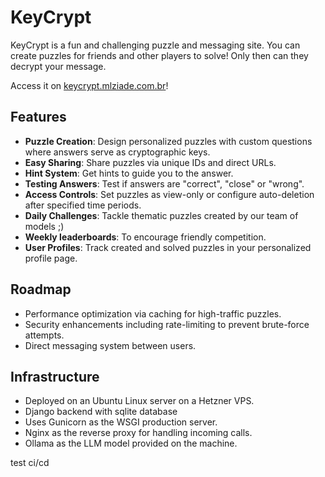 # KeyCrypt

KeyCrypt is a fun and challenging puzzle and messaging site. You can create puzzles for friends and other players to solve! Only then can they decrypt your message.

Access it on [keycrypt.mlziade.com.br](https://keycrypt.mlziade.com.br)!

## Features

*   **Puzzle Creation**: Design personalized puzzles with custom questions where answers serve as cryptographic keys.
*   **Easy Sharing**: Share puzzles via unique IDs and direct URLs.
*   **Hint System**: Get hints to guide you to the answer.
*   **Testing Answers**: Test if answers are "correct", "close" or "wrong".
*   **Access Controls**: Set puzzles as view-only or configure auto-deletion after specified time periods.
*   **Daily Challenges**: Tackle thematic puzzles created by our team of models ;)
*   **Weekly leaderboards**: To encourage friendly competition.
*   **User Profiles**: Track created and solved puzzles in your personalized profile page.

## Roadmap

*   Performance optimization via caching for high-traffic puzzles.
*   Security enhancements including rate-limiting to prevent brute-force attempts.
*   Direct messaging system between users.

## Infrastructure

*   Deployed on an Ubuntu Linux server on a Hetzner VPS.
*   Django backend with sqlite database
*   Uses Gunicorn as the WSGI production server.
*   Nginx as the reverse proxy for handling incoming calls.
*   Ollama as the LLM model provided on the machine.

test ci/cd